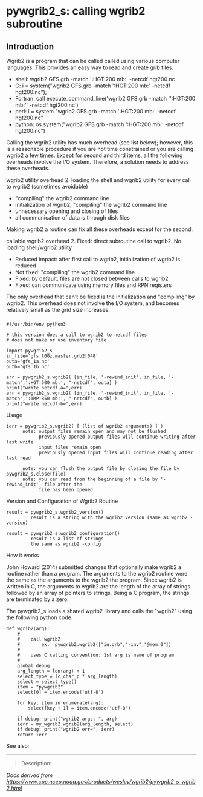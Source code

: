 # pywgrib2_s: calling wgrib2 subroutine

## Introduction

Wgrib2 is a program that can be called called using various computer languages.
This provides an easy way to read and create grib files.

- shell: wgrib2 GFS.grb -match ':HGT:200 mb:' -netcdf hgt200.nc
- C: i = system("wgrib2 GFS.grb -match ':HGT:200 mb:' -netcdf hgt200.nc");
- Fortran: call execute_command_line('wgrib2 GFS.grb -match '':HGT:200 mb:'' -netcdf hgt200.nc')
- perl: i = system "wgrib2 GFS.grb -match ':HGT:200 mb:' -netcdf hgt200.nc"
- python: os.system("wgrib2 GFS.grb -match ':HGT:200 mb:' -netcdf hgt200.nc")

Calling the wgrib2 utility has much overhead (see list below); however, this is a reasonable
procedure if you are not time constrained or you are calling wgrib2 a few times.
Except for second and third items, all the following overheads involve the I/O system. Therefore,
a solution needs to address these overheads.

wgrib2 utility overhead 2. loading the shell and wgrib2 utility for every call to wgrib2 (sometimes avoidable)

- "compiling" the wgrib2 command line
- initialization of wgrib2, "compiling" the wgrib2 command line
- unnecessary opening and closing of files
- all communication of data is through disk files

Making wgrib2 a routine can fix all these overheads except for the second.

callable wgrib2 overhead 2. Fixed: direct subroutine call to wgrib2. No loading shell/wgrib2 utility

- Reduced impact: after first call to wgrib2, initialization of wgrib2 is reduced
- Not fixed: "compiling" the wgrib2 command line
- Fixed: by default, files are not closed between calls to wgrib2
- Fixed: can communicate using memory files and RPN registers

The only overhead that can't be fixed is the initialization and "compiling"
by wgrib2. This overhead does not involve
the I/O system, and becomes relatively small as the grid size increases.

###

```
#!/usr/bin/env python3

# this version does a call to wgrib2 to netcdf files
# does not make or use inventory file

import pywgrib2_s
in_file='gfs.t00z.master.grb2f048'
outa='gfs_1a.nc'
outb='gfs_1b.nc'

err = pywgrib2_s.wgrib2( [in_file, '-rewind_init', in_file, '-match',':HGT:500 mb:', "-netcdf", outa] )
print("write netcdf-a=",err)
err = pywgrib2_s.wgrib2( [in_file, '-rewind_init', in_file, '-match',':TMP:850 mb:', "-netcdf", outb] )
print("write netcdf-b=",err)
```

Usage

```
ierr = pywgrib2_s.wgrib2( [ (list of wgrib2 arguments) ] )
      note: output files remain open and may not be flushed
            previously opened output files will continue writing after last write
            input files remain open
            previously opened input files will continue reading after last read

      note: you can flush the output file by closing the file by pywgrib2_s.close(file)
      note: you can read from the beginning of a file by '-rewind_init', file after the
            file has been opened
```

Version and Configuration of Wgrib2 Routine

```
result = pywgrib2_s.wgrib2_version()
         result is a string with the wgrib2 version (same as wgrib2 -version)

result = pywgrib2_s.wgrib2_configuration()
         result is a list of strings
         the same as wgrib2 -config
```

How it works

John Howard (2014) submitted changes that
optionally make wgrib2 a routine rather than a program.
The arguments to the wgrib2 routine were the same as the arguments to the wgrib2
the program. Since wgrib2 is written in C, the arguments to
wgrib2 are the length of the array of strings followed by
an array of pointers to strings. Being a C program, the strings
are terminated by a zero.

The pywgrib2_s loads a shared wgrib2 library and calls the "wgrib2"
using the following python code.

```
def wgrib2(arg):
    #
    #    call wgrib2
    #        ex.  pywgrib2.wgrib2(["in.grb","-inv","@mem.0"])
    #
    #    uses C calling convention: 1st arg is name of program
    #
    global debug
    arg_length = len(arg) + 1
    select_type = (c_char_p * arg_length)
    select = select_type()
    item = "pywgrib2"
    select[0] = item.encode('utf-8')

    for key, item in enumerate(arg):
        select[key + 1] = item.encode('utf-8')

    if debug: print("wgrib2 args: ", arg)
    ierr = my_wgrib2.wgrib2(arg_length, select)
    if debug: print("wgrib2 err=", ierr)
    return ierr
```

See also:

---

> Description:

_Docs derived from <https://www.cpc.ncep.noaa.gov/products/wesley/wgrib2/pywgrib2_s_wgrib2.html>_
